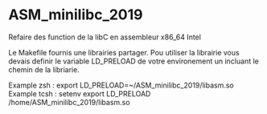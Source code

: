 # ASM_minilibc_2019
Refaire des function de la libC en assembleur x86_64 Intel

Le Makefile fournis une librairies partager.
Pou utiliser la librairie vous devais definir le variable LD_PRELOAD de votre environement un incluant le chemin 
de la libriarie.

Example zsh : export LD_PRELOAD=~/ASM_minilibc_2019/libasm.so
Example tcsh : setenv export LD_PRELOAD /home/ASM_minilibc_2019/libasm.so
